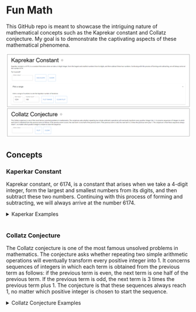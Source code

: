 # Fun Math

This GitHub repo is meant to showcase the intriguing nature of mathematical concepts such as the Kaprekar constant and Collatz conjecture. My goal is to demonstrate the captivating aspects of these mathematical phenomena.

![](img/MathConcepts%20overview.png)

## Concepts


### Kaperkar Constant
Kaprekar constant, or 6174, is a constant that arises when we take a 4-digit integer, form the largest and smallest numbers from its digits, and then subtract these two numbers. Continuing with this process of forming and subtracting, we will always arrive at the number 6174.

<details>
  <summary>Kaperkar Examples</summary>
  Example of value **1237**

  ![](img/Kaperkar%20Example.png)

  Plot showing Kaperkar number of iterations from **1237 to 1337**

  ![](img/kaperkar%20plot%20sample.png)
</details>

<br>

### Collatz Conjecture
The Collatz conjecture is one of the most famous unsolved problems in mathematics. The conjecture asks whether repeating two simple arithmetic operations will eventually transform every positive integer into 1. It concerns sequences of integers in which each term is obtained from the previous term as follows: if the previous term is even, the next term is one half of the previous term. If the previous term is odd, the next term is 3 times the previous term plus 1. The conjecture is that these sequences always reach 1, no matter which positive integer is chosen to start the sequence.

<details>
  <summary>Collatz Conjecture Examples</summary>
  
  Example of value **27**
  
  ![](img/Collatz%20conjecture%20sample.png)
  
</details>
